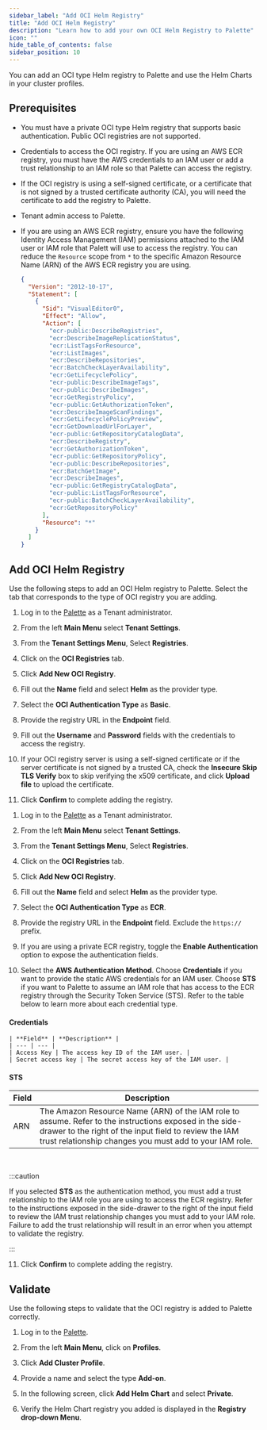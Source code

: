 ```yaml
---
sidebar_label: "Add OCI Helm Registry"
title: "Add OCI Helm Registry"
description: "Learn how to add your own OCI Helm Registry to Palette"
icon: ""
hide_table_of_contents: false
sidebar_position: 10
---
```


You can add an OCI type Helm registry to Palette and use the Helm Charts in your cluster profiles. 



## Prerequisites

- You must have a private OCI type Helm registry that supports basic authentication. Public OCI registries are not supported.

- Credentials to access the OCI registry. If you are using an AWS ECR registry, you must have the AWS credentials to an IAM user or add a trust relationship to an IAM role so that Palette can access the registry.


- If the OCI registry is using a self-signed certificate, or a certificate that is not signed by a trusted certificate authority (CA), you will need the certificate to add the registry to Palette. 

- Tenant admin access to Palette.

- If you are using an AWS ECR registry, ensure you have the following Identity Access Management (IAM) permissions attached to the IAM user or IAM role that Palett will use to access the registry. You can reduce the `Resource` scope from `*` to the specific Amazon Resource Name (ARN) of the AWS ECR registry you are using.
  
  ```json
  {
    "Version": "2012-10-17",
    "Statement": [
      {
        "Sid": "VisualEditor0",
        "Effect": "Allow",
        "Action": [
          "ecr-public:DescribeRegistries",
          "ecr:DescribeImageReplicationStatus",
          "ecr:ListTagsForResource",
          "ecr:ListImages",
          "ecr:DescribeRepositories",
          "ecr:BatchCheckLayerAvailability",
          "ecr:GetLifecyclePolicy",
          "ecr-public:DescribeImageTags",
          "ecr-public:DescribeImages",
          "ecr:GetRegistryPolicy",
          "ecr-public:GetAuthorizationToken",
          "ecr:DescribeImageScanFindings",
          "ecr:GetLifecyclePolicyPreview",
          "ecr:GetDownloadUrlForLayer",
          "ecr-public:GetRepositoryCatalogData",
          "ecr:DescribeRegistry",
          "ecr:GetAuthorizationToken",
          "ecr-public:GetRepositoryPolicy",
          "ecr-public:DescribeRepositories",
          "ecr:BatchGetImage",
          "ecr:DescribeImages",
          "ecr-public:GetRegistryCatalogData",
          "ecr-public:ListTagsForResource",
          "ecr-public:BatchCheckLayerAvailability",
          "ecr:GetRepositoryPolicy"
        ],
        "Resource": "*"
      }
    ]
  }
  ```

## Add OCI Helm Registry

Use the following steps to add an OCI Helm registry to Palette. Select the tab that corresponds to the type of OCI registry you are adding.


<Tabs groupId="registry">
<TabItem value="basic" label="Basic">

1. Log in to the [Palette](https://console.spectrocloud.com) as a Tenant administrator.

2. From the left **Main Menu** select **Tenant Settings**. 

3. From the **Tenant Settings Menu**, Select **Registries**.

4. Click on the **OCI Registries** tab.

5. Click **Add New OCI Registry**.

6. Fill out the **Name** field and select **Helm** as the provider type.

7. Select the **OCI Authentication Type** as **Basic**.

8. Provide the registry URL in the **Endpoint** field.

9. Fill out the **Username** and **Password** fields with the credentials to access the registry.

10. If your OCI registry server is using a self-signed certificate or if the server certificate is not signed by a trusted CA, check the **Insecure Skip TLS Verify** box to skip verifying the x509 certificate, and click **Upload file** to upload the certificate.

11. Click **Confirm** to complete adding the registry.

</TabItem>

<TabItem value="aws" label="AWS ECR">

1. Log in to the [Palette](https://console.spectrocloud.com) as a Tenant administrator.

2. From the left **Main Menu** select **Tenant Settings**. 

3. From the **Tenant Settings Menu**, Select **Registries**.

4. Click on the **OCI Registries** tab.

5. Click **Add New OCI Registry**.

6. Fill out the **Name** field and select **Helm** as the provider type.

7. Select the **OCI Authentication Type** as **ECR**.

8. Provide the registry URL in the **Endpoint** field. Exclude the `https://` prefix.

9. If you are using a private ECR registry, toggle the **Enable Authentication** option to expose the authentication fields.

10. Select the **AWS Authentication Method**. Choose **Credentials** if you want to provide the static AWS credentials for an IAM user. Choose **STS** if you want to Palette to assume an IAM role that has access to the ECR registry through the Security Token Service (STS). Refer to the table below to learn more about each credential type.

  #### Credentials

    | **Field** | **Description** |
    | --- | --- |
    | Access Key | The access key ID of the IAM user. |
    | Secret access key | The secret access key of the IAM user. |

  #### STS

  | **Field** | **Description** |
  | --- | --- |
  | ARN | The Amazon Resource Name (ARN) of the IAM role to assume. Refer to the instructions exposed in the side-drawer to the right of the input field to review the IAM trust relationship changes you must add to your IAM role.|

  <br />

  :::caution

  If you selected **STS** as the authentication method, you must add a trust relationship to the IAM role you are using to access the ECR registry. Refer to the instructions exposed in the side-drawer to the right of the input field to review the IAM trust relationship changes you must add to your IAM role. Failure to add the trust relationship will result in an error when you attempt to validate the registry.

  :::


11. Click **Confirm** to complete adding the registry.


</TabItem>


</Tabs>


## Validate


Use the following steps to validate that the OCI registry is added to Palette correctly.

1. Log in to the [Palette](https://console.spectrocloud.com).

2. From the left **Main Menu**, click on **Profiles**.

3. Click **Add Cluster Profile**.

4. Provide a name and select the type **Add-on**.

5. In the following screen, click **Add Helm Chart** and select **Private**.

6. Verify the Helm Chart registry you added is displayed in the **Registry drop-down Menu**.